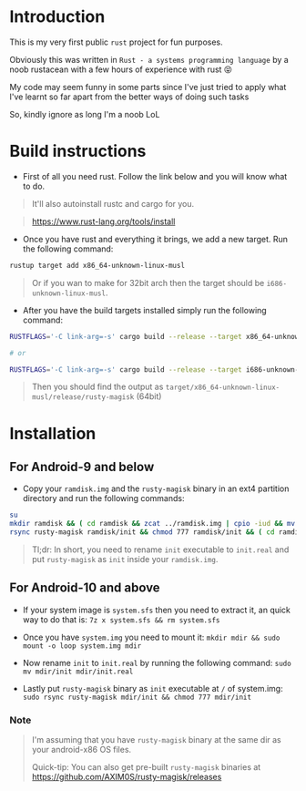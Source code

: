 # Introduction

This is my very first public `rust` project for fun purposes.

Obviously this was written in  `Rust - a systems programming language` by a noob rustacean with a few hours of experience with rust 😝

My code may seem funny in some parts since I've just tried to apply what I've learnt so far apart from the better ways of doing such tasks

So, kindly ignore as long I'm a noob LoL



# Build instructions

* First of all you need rust. Follow the link below and you will know what to do.

> It'll also autoinstall rustc and cargo for you.

> https://www.rust-lang.org/tools/install

* Once you have rust and everything it brings, we add a new target. Run the following command:

```bash
rustup target add x86_64-unknown-linux-musl
```

> Or if you wan to make for 32bit arch then the target should be `i686-unknown-linux-musl`.

* After you have the build targets installed simply run the following command:

```bash
RUSTFLAGS='-C link-arg=-s' cargo build --release --target x86_64-unknown-linux-musl  # For 64bit

# or

RUSTFLAGS='-C link-arg=-s' cargo build --release --target i686-unknown-linux-musl    # For 32bit
```

> Then you should find the output as `target/x86_64-unknown-linux-musl/release/rusty-magisk` (64bit)


# Installation

## For Android-9 and below

* Copy your `ramdisk.img` and the `rusty-magisk` binary in an ext4 partition directory and run the following commands:

```bash
su
mkdir ramdisk && ( cd ramdisk && zcat ../ramdisk.img | cpio -iud && mv init init.real )
rsync rusty-magisk ramdisk/init && chmod 777 ramdisk/init && ( cd ramdisk && find . | cpio -o -H newc | gzip > ../ramdisk.img )
```

> Tl;dr: In short, you need to rename `init` executable to `init.real` and put `rusty-magisk` as `init` inside your `ramdisk.img`.

## For Android-10 and above

* If your system image is `system.sfs` then you need to extract it, an quick way to do that is: `7z x system.sfs && rm system.sfs`

* Once you have `system.img` you need to mount it: `mkdir mdir && sudo mount -o loop system.img mdir`

* Now rename `init` to `init.real` by running the following command: `sudo mv mdir/init mdir/init.real`

* Lastly put `rusty-magisk` binary as `init` executable at `/` of system.img: `sudo rsync rusty-magisk mdir/init && chmod 777 mdir/init`


### Note
> I'm assuming that you have `rusty-magisk` binary at the same dir as your android-x86 OS files.
>
> Quick-tip: You can also get pre-built `rusty-magisk` binaries at https://github.com/AXIM0S/rusty-magisk/releases
